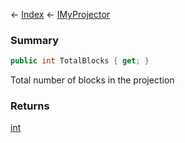 ← [Index](Api-Index) ← [IMyProjector](Sandbox.ModAPI.Ingame.IMyProjector)

### Summary

```csharp
public int TotalBlocks { get; }
```

Total number of blocks in the projection

### Returns

[int](https://docs.microsoft.com/en-us/dotnet/api/system.int32?view=netframework-4.6)

